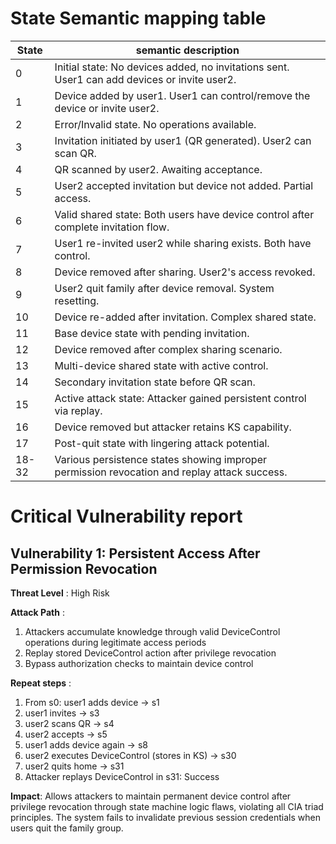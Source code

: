 # State Semantic mapping table
State | semantic description
-----|---------
0 | Initial state: No devices added, no invitations sent. User1 can add devices or invite user2.
1 | Device added by user1. User1 can control/remove the device or invite user2.
2 | Error/Invalid state. No operations available.
3 | Invitation initiated by user1 (QR generated). User2 can scan QR.
4 | QR scanned by user2. Awaiting acceptance.
5 | User2 accepted invitation but device not added. Partial access.
6 | Valid shared state: Both users have device control after complete invitation flow.
7 | User1 re-invited user2 while sharing exists. Both have control.
8 | Device removed after sharing. User2's access revoked.
9 | User2 quit family after device removal. System resetting.
10 | Device re-added after invitation. Complex shared state.
11 | Base device state with pending invitation.
12 | Device removed after complex sharing scenario.
13 | Multi-device shared state with active control.
14 | Secondary invitation state before QR scan.
15 | Active attack state: Attacker gained persistent control via replay.
16 | Device removed but attacker retains KS capability.
17 | Post-quit state with lingering attack potential.
18-32 | Various persistence states showing improper permission revocation and replay attack success.

# Critical Vulnerability report
## Vulnerability 1: Persistent Access After Permission Revocation
**Threat Level** : High Risk

**Attack Path** :
1. Attackers accumulate knowledge through valid DeviceControl operations during legitimate access periods
2. Replay stored DeviceControl action after privilege revocation
3. Bypass authorization checks to maintain device control

**Repeat steps** :
1. From s0: user1 adds device -> s1
2. user1 invites -> s3
3. user2 scans QR -> s4
4. user2 accepts -> s5
5. user1 adds device again -> s8
6. user2 executes DeviceControl (stores in KS) -> s30
7. user2 quits home -> s31
8. Attacker replays DeviceControl in s31: Success

**Impact**: Allows attackers to maintain permanent device control after privilege revocation through state machine logic flaws, violating all CIA triad principles. The system fails to invalidate previous session credentials when users quit the family group.